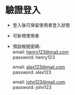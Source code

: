 # 驗證登入

- 登入後可保留使用者登入狀態
- 可新增使用者
- 預設帳號密碼:  
  email: henry123@mail.com  
  password: henry123  

  email: alex123@mail.com  
  password: alex123  

  email: john123@mail.com  
  password: john123  
